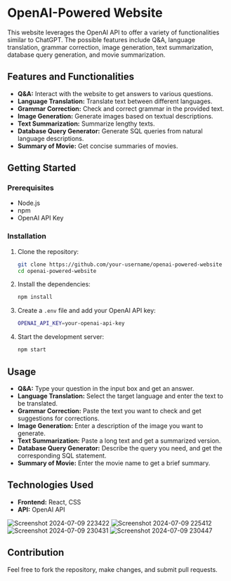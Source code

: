 # OpenAI-Powered Website

This website leverages the OpenAI API to offer a variety of functionalities similar to ChatGPT. The possible features include Q&A, language translation, grammar correction, image generation, text summarization, database query generation, and movie summarization.

## Features and Functionalities

- **Q&A:** Interact with the website to get answers to various questions.
- **Language Translation:** Translate text between different languages.
- **Grammar Correction:** Check and correct grammar in the provided text.
- **Image Generation:** Generate images based on textual descriptions.
- **Text Summarization:** Summarize lengthy texts.
- **Database Query Generator:** Generate SQL queries from natural language descriptions.
- **Summary of Movie:** Get concise summaries of movies.

## Getting Started

### Prerequisites

- Node.js
- npm
- OpenAI API Key

### Installation

1. Clone the repository:

    ```bash
    git clone https://github.com/your-username/openai-powered-website
    cd openai-powered-website
    ```

2. Install the dependencies:

    ```bash
    npm install
    ```

3. Create a `.env` file and add your OpenAI API key:

    ```bash
    OPENAI_API_KEY=your-openai-api-key
    ```

4. Start the development server:

    ```bash
    npm start
    ```

## Usage

- **Q&A:** Type your question in the input box and get an answer.
- **Language Translation:** Select the target language and enter the text to be translated.
- **Grammar Correction:** Paste the text you want to check and get suggestions for corrections.
- **Image Generation:** Enter a description of the image you want to generate.
- **Text Summarization:** Paste a long text and get a summarized version.
- **Database Query Generator:** Describe the query you need, and get the corresponding SQL statement.
- **Summary of Movie:** Enter the movie name to get a brief summary.

## Technologies Used

- **Frontend:** React, CSS
- **API:** OpenAI API


![Screenshot 2024-07-09 223422](https://github.com/user-attachments/assets/100385c8-58eb-4e42-b23c-afcac8dfe26b)
![Screenshot 2024-07-09 225412](https://github.com/user-attachments/assets/3ca062bd-8331-424b-bf25-97e9e99ea311)
![Screenshot 2024-07-09 230431](https://github.com/user-attachments/assets/b72ad657-1c7a-4bbf-aa75-81247afaf66d)
![Screenshot 2024-07-09 230447](https://github.com/user-attachments/assets/bad773a2-3f04-48e7-88b9-6ad74773ef00)

## Contribution

Feel free to fork the repository, make changes, and submit pull requests.
